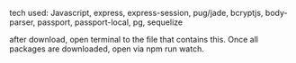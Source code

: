 tech used: Javascript, express, express-session, pug/jade, bcryptjs, body-parser, passport, passport-local, pg, sequelize

after download, open terminal to the file that contains this. Once all packages are downloaded, open via npm run watch.
